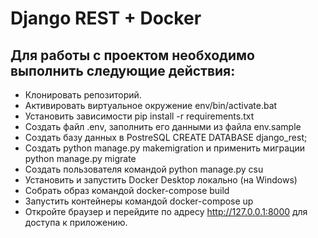 # Django REST + Docker 

## Для работы с проектом необходимо выполнить следующие действия:

- Клонировать репозиторий.
- Активировать виртуальное окружение env/bin/activate.bat
- Установить зависимости pip install -r requirements.txt
- Создать файл .env, заполнить его данными из файла env.sample
- Создать базу данных в PostreSQL CREATE DATABASE django_rest;
- Создать python manage.py makemigration и применить миграции python manage.py migrate
- Создать пользователя командой python manage.py csu
- Установить и запустить Docker Desktop локально (на Windows)
- Собрать образ командой docker-compose build
- Запустить контейнеры командой docker-compose up
- Откройте браузер и перейдите по адресу http://127.0.0.1:8000 для доступа к приложению.